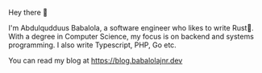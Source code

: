 Hey there 👋

I'm Abdulqudduus Babalola, a software engineer who likes to write Rust🦀. With a degree in Computer Science, my focus is on backend and systems programming. I also write Typescript, PHP, Go etc.

You can read my blog at https://blog.babalolajnr.dev
